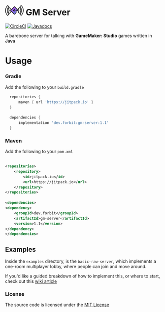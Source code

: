 # <img src="logo.png" width="60" /> GM Server

[![CircleCI](https://img.shields.io/circleci/build/gh/f0rbit/gm-server/main)](https://jitpack.io/#dev.forbit/gm-server/1.1) [![Javadocs](https://img.shields.io/badge/javadocs-live-blue)](https://f0rbit.github.io/gm-server/)

A barebone server for talking with **GameMaker: Studio** games written in **Java**

# Usage

### Gradle

Add the following to your `build.gradle`

```gradle
  repositories {
      maven { url 'https://jitpack.io' }
  }
  
  dependencies {
      implementation 'dev.forbit:gm-server:1.1'
  }

```

### Maven

Add the following to your `pom.xml`

```xml

<repositories>
    <repository>
        <id>jitpack.io</id>
        <url>https://jitpack.io</url>
    </repository>
</repositories>

<dependencies>
<dependency>
    <groupId>dev.forbit</groupId>
    <artifactId>gm-server</artifactId>
    <version>1.1</version>
</dependency>
</dependencies>
```

## Examples

Inside the `examples` directory, is the `basic-raw-server`, which implements a one-room multiplayer lobby, where people can join and move around.

If you'd like a guided breakdown of how to implement this, or where to start, check out
this [wiki article](https://github.com/f0rbit/gm-server/wiki/Basic-Raw-Server)

### License

The source code is licensed under the [MIT License](./LICENSE.md)
